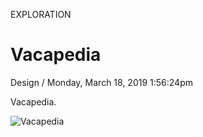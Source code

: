<p class="type">EXPLORATION</p>

# Vacapedia

<p class="meta">Design  /  Monday, March 18, 2019 1:56:24pm</p>

Vacapedia.

![Vacapedia](https://farooq-agent.web.app/assets/images/works/large/vacapedia.jpg)
